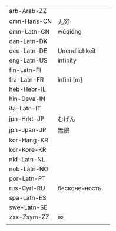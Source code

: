 | | | |
|-|-|-|
| arb-Arab-ZZ |  |  |
| cmn-Hans-CN | 无穷 |  |
| cmn-Latn-CN | wúqióng |  |
| dan-Latn-DK |  |  |
| deu-Latn-DE | Unendlichkeit |  |
| eng-Latn-US | infinity |  |
| fin-Latn-FI |  |  |
| fra-Latn-FR | infini [m] |  |
| heb-Hebr-IL |  |  |
| hin-Deva-IN |  |  |
| ita-Latn-IT |  |  |
| jpn-Hrkt-JP | むげん |  |
| jpn-Jpan-JP | 無限 |  |
| kor-Hang-KR |  |  |
| kor-Kore-KR |  |  |
| nld-Latn-NL |  |  |
| nob-Latn-NO |  |  |
| por-Latn-PT |  |  |
| rus-Cyrl-RU | бесконе́чность |  |
| spa-Latn-ES |  |  |
| swe-Latn-SE |  |  |
| zxx-Zsym-ZZ | ∞ |  |
|  |  |  |
